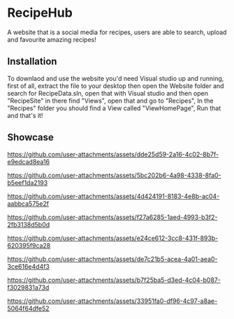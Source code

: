 # RecipeHub
A website that is a social media for recipes, users are able to search, upload and favourite amazing recipes!

## Installation
To downlaod and use the website you'd need Visual studio up and running, first of all, extract the file to your desktop then open the Website folder and search for RecipeData.sln, open that with Visual studio and then open "RecipeSite" in there find "Views", open that and go
to "Recipes", In the "Recipes" folder you should find a View called "ViewHomePage", Run that and that's it!

## Showcase

https://github.com/user-attachments/assets/dde25d59-2a16-4c02-8b7f-e9edcad8ea16



https://github.com/user-attachments/assets/5bc202b6-4a98-4338-8fa0-b5eef1da2193



https://github.com/user-attachments/assets/4d424191-8183-4e8b-ac04-aabbca575e2f



https://github.com/user-attachments/assets/f27a6285-1aed-4993-b3f2-2fb3138d5b0d



https://github.com/user-attachments/assets/e24ce612-3cc8-431f-893b-620395f9ca28



https://github.com/user-attachments/assets/de7c21b5-acea-4a01-aea0-3ce616e4d4f3



https://github.com/user-attachments/assets/b7f25ba5-d3ed-4c04-b087-f3029831a73d



https://github.com/user-attachments/assets/33951fa0-df96-4c97-a8ae-5064f64dfe52

